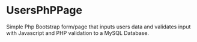 # UsersPhPPage
Simple Php Bootstrap form/page that inputs users data and validates input with Javascript and PHP validation to a MySQL Database.
